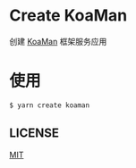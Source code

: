 # Create KoaMan

创建 [KoaMan](https://github.com/koamanjs/koaman) 框架服务应用

# 使用

```sh
$ yarn create koaman
```

## LICENSE

[MIT](./LICENSE)

